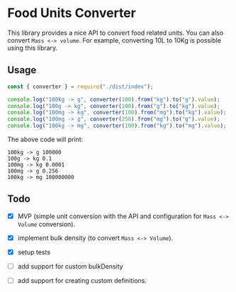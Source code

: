 # Food Units Converter

This library provides a nice API to convert food related units. You can also
convert `Mass <-> volume`. For example, converting 10L to 10Kg is possible using
this library.

## Usage

```js
const { converter } = require("./dist/index");

console.log("100kg -> g", converter(100).from("kg").to("g").value);
console.log("100g -> kg", converter(100).from("g").to("kg").value);
console.log("100mg -> kg", converter(100).from("mg").to("kg").value);
console.log("100mg -> g", converter(256).from("mg").to("g").value);
console.log("100kg -> mg", converter(100).from("kg").to("mg").value);
```

The above code will print:

```
100kg -> g 100000
100g -> kg 0.1
100mg -> kg 0.0001
100mg -> g 0.256
100kg -> mg 100000000
```

## Todo

- [x] MVP (simple unit conversion with the API and configuration for `Mass <-> Volume` conversion).
- [x] implement bulk density (to convert `Mass <-> Volume`).
- [x] setup tests
- [ ] add support for custom bulkDensity
- [ ] add support for creating custom definitions.


